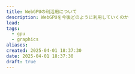```yaml
---
title: WebGPUの利活用について
description: WebGPUを今後どのように利用していくのか
lead: 
tags:
  - gpu
  - graphics
aliases: 
created: 2025-04-01 18:37:30
date: 2025-04-01 18:37:30
draft: true
---
```

